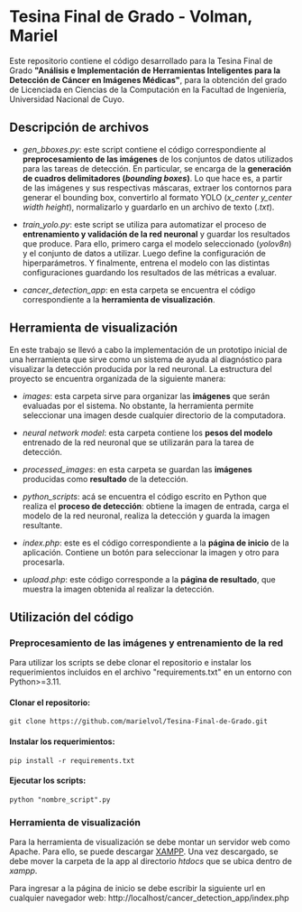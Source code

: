 # Tesina Final de Grado - Volman, Mariel

Este repositorio contiene el código desarrollado para la Tesina Final de Grado **"Análisis e Implementación de Herramientas Inteligentes para la Detección de Cáncer en Imágenes Médicas"**, para la obtención del grado de Licenciada en Ciencias de la Computación en la Facultad de Ingeniería, Universidad Nacional de Cuyo.

## Descripción de archivos

- *gen_bboxes.py*: este script contiene el código correspondiente al **preprocesamiento de las imágenes** de los conjuntos de datos utilizados para las tareas de detección. En particular, se encarga de la **generación de cuadros delimitadores (*bounding boxes*)**. Lo que hace es, a partir de las imágenes y sus respectivas máscaras, extraer los contornos para generar el bounding box, convertirlo al formato YOLO (*x_center y_center width height*), normalizarlo y guardarlo en un archivo de texto (*.txt*).

- *train_yolo.py*: este script se utiliza para automatizar el proceso de **entrenamiento y validación de la red neuronal** y guardar los resultados que produce. Para ello, primero carga el modelo seleccionado (*yolov8n*) y el conjunto de datos a utilizar. Luego define la configuración de hiperparámetros. Y finalmente, entrena el modelo con las distintas configuraciones guardando los resultados de las métricas a evaluar.

- *cancer_detection_app*: en esta carpeta se encuentra el código correspondiente a la **herramienta de visualización**.

## Herramienta de visualización

En este trabajo se llevó a cabo la implementación de un prototipo inicial de una herramienta que sirve como un sistema de ayuda al diagnóstico para visualizar la detección producida por la red neuronal. La estructura del proyecto se encuentra organizada de la siguiente manera:

- *images*: esta carpeta sirve para organizar las **imágenes** que serán evaluadas por el sistema. No obstante, la herramienta permite seleccionar una imagen desde cualquier directorio de la computadora.

- *neural network model*: esta carpeta contiene los **pesos del modelo** entrenado de la red neuronal que se utilizarán para la tarea de detección.
- *processed_images*: en esta carpeta se guardan las **imágenes** producidas como **resultado** de la detección.
- *python_scripts*: acá se encuentra el código escrito en Python que realiza el **proceso de detección**: obtiene la imagen de entrada, carga el modelo de la red neuronal, realiza la detección y guarda la imagen resultante. 
- *index.php*: este es el código correspondiente a la **página de inicio** de la aplicación. Contiene un botón para seleccionar la imagen y otro para procesarla.
- *upload.php*: este código corresponde a la **página de resultado**, que muestra la imagen obtenida al realizar la detección.

## Utilización del código

### Preprocesamiento de las imágenes y entrenamiento de la red

Para utilizar los scripts se debe clonar el repositorio e instalar los requerimientos incluidos en el archivo "requirements.txt" en un entorno con Python>=3.11.

#### Clonar el repositorio:

    git clone https://github.com/marielvol/Tesina-Final-de-Grado.git

#### Instalar los requerimientos:

    pip install -r requirements.txt

#### Ejecutar los scripts:

    python "nombre_script".py

###  Herramienta de visualización

Para la herramienta de visualización se debe montar un servidor web como Apache. Para ello, se puede descargar [XAMPP](https://www.apachefriends.org/es/download.html). Una vez descargado, se debe mover la carpeta de la app al directorio *htdocs* que se ubica dentro de *xampp*.

Para ingresar a la página de inicio se debe escribir la siguiente url en cualquier navegador web: http://localhost/cancer_detection_app/index.php
